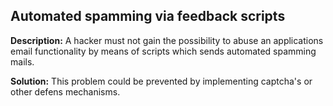 
Automated spamming via feedback scripts
-------

**Description:**
A hacker must not gain the possibility to abuse an applications email functionality by means of scripts which sends automated spamming mails.


**Solution:**
This problem could be prevented by implementing captcha\'s or other defens mechanisms.

	